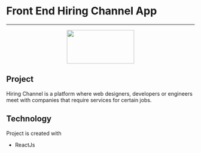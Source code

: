 # Front End Hiring Channel App
---

<p align="center">
    <img src="https://cdn.worldvectorlogo.com/logos/react.svg" height="90px" width="180px">  
</p>

## Project
Hiring Channel is a platform where web designers, developers or engineers meet with companies that require services for certain jobs.


## Technology
Project is created with


* ReactJs
